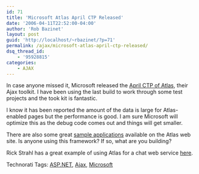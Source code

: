 ```yaml
---
id: 71
title: 'Microsoft Atlas April CTP Released'
date: '2006-04-11T22:52:00-04:00'
author: 'Rob Bazinet'
layout: post
guid: 'http://localhost/~rbazinet/?p=71'
permalink: /ajax/microsoft-atlas-april-ctp-released/
dsq_thread_id:
    - '95928815'
categories:
    - AJAX
---
```


In case anyone missed it, Microsoft released the [April CTP of Atlas](http://atlas.asp.net/default.aspx?tabid=47&subtabid=471), their Ajax toolkit. I have been using the last build to work through some test projects and the took kit is fantastic.

I know it has been reported the amount of the data is large for Atlas-enabled pages but the performance is good. I am sure Microsoft will optimize this as the debug code comes out and things will get smaller.

There are also some great [sample applications](http://atlas.asp.net/default.aspx?tabid=47&subtabid=471) available on the Atlas web site. Is anyone using this framework? If so, what are you building?

Rick Strahl has a great example of using Atlas for a chat web service [here](http://west-wind.com/weblog/posts/5139.aspx).

Technorati Tags: [ASP.NET](http://technorati.com/tag/ASP.NET), [Ajax](http://technorati.com/tag/Ajax), [Microsoft](http://technorati.com/tag/Microsoft)